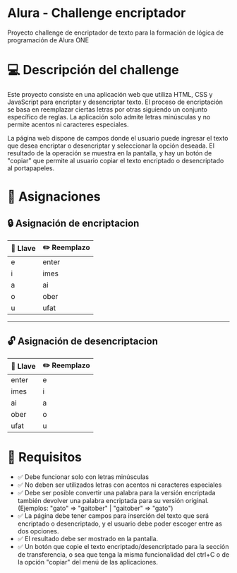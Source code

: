 # Alura - Challenge encriptador
Proyecto challenge de encriptador de texto para la formación de lógica de programación de Alura ONE 

# 💻 Descripción del challenge

Este proyecto consiste en una aplicación web que utiliza HTML, CSS y JavaScript para encriptar y desencriptar texto. El proceso de encriptación se basa en reemplazar ciertas letras por otras siguiendo un conjunto específico de reglas. La aplicación solo admite letras minúsculas y no permite acentos ni caracteres especiales.

La página web dispone de campos donde el usuario puede ingresar el texto que desea encriptar o desencriptar y seleccionar la opción deseada. El resultado de la operación se muestra en la pantalla, y hay un botón de "copiar" que permite al usuario copiar el texto encriptado o desencriptado al portapapeles.

# 🔗 Asignaciones
## 🔒 Asignación de encriptacion
| 🔑 Llave | ✏️ Reemplazo |
|-----------|-----------|
| e | enter |
| i | imes |
| a | ai |
| o | ober |
| u | ufat |

---

## 🔓 Asignación de desencriptacion
| 🔑 Llave | ✏️ Reemplazo |
|-----------|-----------|
| enter | e |
| imes | i |
| ai | a |
| ober | o |
| ufat | u |

# 📑 Requisitos

- ✅ Debe funcionar solo con letras minúsculas
- ✅ No deben ser utilizados letras con acentos ni caracteres especiales
- ✅ Debe ser posible convertir una palabra para la versión encriptada también devolver una palabra encriptada para su versión original. (Ejemplos: "gato" => "gaitober" | "gaitober" => "gato")
- ✅ La página debe tener campos para
inserción del texto que será encriptado o desencriptado, y el usuario debe poder escoger entre as dos opciones.
- ✅ El resultado debe ser mostrado en la pantalla.
- ✅ Un botón que copie el texto encriptado/desencriptado para la sección de transferencia, o sea que tenga la misma funcionalidad del ctrl+C o de la opción "copiar" del menú de las aplicaciones.
